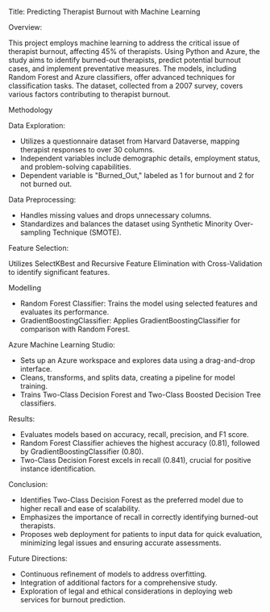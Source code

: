 Title: Predicting Therapist Burnout with Machine Learning

Overview:

This project employs machine learning to address the critical issue of therapist burnout, affecting 45% of therapists. Using Python and Azure, the study aims to identify burned-out therapists, predict potential burnout cases, and implement preventative measures. The models, including Random Forest and Azure classifiers, offer advanced techniques for classification tasks. The dataset, collected from a 2007 survey, covers various factors contributing to therapist burnout.


Methodology

Data Exploration:

* Utilizes a questionnaire dataset from Harvard Dataverse, mapping therapist responses to over 30 columns.
* Independent variables include demographic details, employment status, and problem-solving capabilities.
* Dependent variable is "Burned_Out," labeled as 1 for burnout and 2 for not burned out.


Data Preprocessing:
* Handles missing values and drops unnecessary columns.
* Standardizes and balances the dataset using Synthetic Minority Over-sampling Technique (SMOTE).


Feature Selection:

Utilizes SelectKBest and Recursive Feature Elimination with Cross-Validation to identify significant features.


Modelling

* Random Forest Classifier:
  Trains the model using selected features and evaluates its performance.
* GradientBoostingClassifier:
  Applies GradientBoostingClassifier for comparison with Random Forest.


Azure Machine Learning Studio:

* Sets up an Azure workspace and explores data using a drag-and-drop interface.
* Cleans, transforms, and splits data, creating a pipeline for model training.
* Trains Two-Class Decision Forest and Two-Class Boosted Decision Tree classifiers.


Results:
* Evaluates models based on accuracy, recall, precision, and F1 score.
* Random Forest Classifier achieves the highest accuracy (0.81), followed by GradientBoostingClassifier (0.80).
* Two-Class Decision Forest excels in recall (0.841), crucial for positive instance identification.


Conclusion:
* Identifies Two-Class Decision Forest as the preferred model due to higher recall and ease of scalability.
* Emphasizes the importance of recall in correctly identifying burned-out therapists.
* Proposes web deployment for patients to input data for quick evaluation, minimizing legal issues and ensuring accurate assessments.

Future Directions:
* Continuous refinement of models to address overfitting.
* Integration of additional factors for a comprehensive study.
* Exploration of legal and ethical considerations in deploying web services for burnout prediction.
